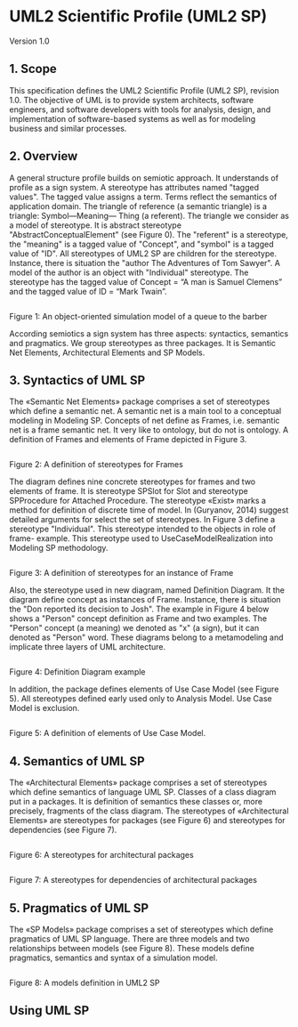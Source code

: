 # UML2 Scientific Profile (UML2 SP)
Version 1.0

## 1. Scope
This specification defines the UML2 Scientific Profile (UML2 SP), revision 1.0. The objective of UML is to provide
system architects, software engineers, and software developers with tools for analysis, design, and implementation of
software-based systems as well as for modeling business and similar processes.

## 2. Overview
A general structure profile builds on semiotic approach. It understands of profile as a sign system. A stereotype has attributes named "tagged values". The tagged value assigns a term. Terms reflect the semantics of application domain. The triangle of reference (a semantic triangle) is a triangle: Symbol—Meaning— Thing (a referent). The triangle we consider as a model of stereotype. It is abstract stereotype "AbstractConceptualElement" (see Figure 0). The "referent" is a stereotype, the "meaning" is a tagged value of "Concept", and "symbol" is a tagged value of "ID". All stereotypes of UML2 SP are children for the stereotype. Instance, there is situation the "author The Adventures of Tom Sawyer". A model of the author is an object with "Individual" stereotype. The stereotype has the tagged value of Concept = “A man is Samuel Clemens” and the tagged value of ID = “Mark Twain”.

<p><img src="define/Fig1.png" alt="" /></p> 
Figure 1: An object-oriented simulation model of a queue to the barber

According semiotics a sign system has three aspects: syntactics, semantics and pragmatics. We group stereotypes as three packages. It is Semantic Net Elements, Architectural Elements and SP Models.

## 3.	Syntactics of UML SP
The «Semantic Net Elements» package comprises a set of stereotypes which define a semantic net. A semantic net is a main tool to a conceptual modeling in Modeling SP. Concepts of net define as Frames, i.e. semantic net is a frame semantic net. It very like to ontology, but do not is ontology. A definition of Frames and elements of Frame depicted in Figure 3.
 
<p><img src="define/Fig2.png" alt="" /></p>
Figure 2: A definition of stereotypes for Frames

The diagram defines nine concrete stereotypes for frames and two elements of frame. It is stereotype SPSlot for Slot and stereotype SPProcedure for Attached Procedure. The stereotype «Exist» marks a method for definition of discrete time of model.  In (Guryanov, 2014) suggest detailed arguments for select the set of stereotypes.
In Figure 3 define a stereotype "Individual". This stereotype intended to the objects in role of frame- example. This stereotype used to UseCaseModelRealization into Modeling SP methodology.

 
<p><img src="define/Fig3.png" alt="" /></p>
Figure 3: A definition of stereotypes for an instance of Frame

Also, the stereotype used in new diagram, named Definition Diagram. It the diagram define concept as instances of Frame. Instance, there is situation the "Don reported its decision to Josh". The example in Figure 4 below shows a "Person" concept definition as Frame and two examples. The "Person" concept (a meaning) we denoted as "x" (a sign), but it can denoted as "Person" word. These diagrams belong to a metamodeling and implicate three layers of UML architecture.

<p><img src="define/Fig4.png" alt="" /></p> 
Figure 4: Definition Diagram example

In addition, the package defines elements of Use Case Model (see Figure 5). All stereotypes defined early used only to Analysis Model. Use Case Model is exclusion.
<p><img src="define/Fig5.png" alt="" /></p> 
Figure 5: A definition of elements of Use Case Model.


## 4.	Semantics of UML SP
The «Architectural Elements» package comprises a set of stereotypes which define semantics of language UML SP. Classes of a class diagram put in a packages. It is definition of semantics these classes or, more precisely, fragments of the class diagram. The stereotypes of «Architectural Elements» are stereotypes for packages (see Figure 6) and stereotypes for dependencies (see Figure 7).

<p><img src="define/Fig6.png" alt="" /></p> 
Figure 6: A stereotypes for architectural packages


<p><img src="define/Fig7.png" alt="" /></p>
 
Figure 7: A stereotypes for dependencies of architectural packages

## 5.	Pragmatics of UML SP
The «SP Models» package comprises a set of stereotypes which define pragmatics of UML SP language. There are three models and two relationships between models (see Figure 8). These models define pragmatics, semantics and syntax of a simulation model.

<p><img src="define/Fig8.png" alt="" /></p> 
Figure 8: A models definition in UML2 SP


## Using UML SP
